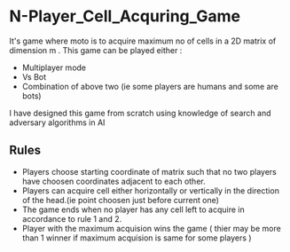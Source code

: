 # N-Player_Cell_Acquring_Game

It's game where moto is to acquire maximum no of cells in
a 2D matrix of dimension m .
This game can be played either :
- Multiplayer mode
 -  Vs Bot 
 - Combination of above two (ie some players are humans and some are bots)
 
I have designed this game from scratch using knowledge of search and adversary algorithms in AI

## Rules

- Players choose starting coordinate of matrix such that no two players have choosen coordinates adjacent to each other. 
- Players can acquire cell either horizontally or vertically in the direction of the head.(ie point choosen just before current one)
- The game ends when no player has any cell left to acquire in accordance to rule 1 and 2.
- Player with the maximum acquision wins the game ( thier may be more than 1 winner if maximum acquision is same for some players )


